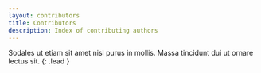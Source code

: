 ```yaml
---
layout: contributors
title: Contributors
description: Index of contributing authors
---
```


Sodales ut etiam sit amet nisl purus in mollis. Massa tincidunt dui ut ornare lectus sit.
{: .lead }
